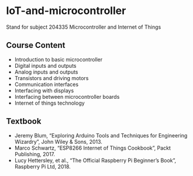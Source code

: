 # IoT-and-microcontroller
Stand for subject 204335 Microcontroller and Internet of Things

<h2 class="sectionedit7" id="course_content">Course Content</h2>
<div class="level2">
<ul>
<li class="level1"><div class="li"> Introduction to basic microcontroller</div>
</li>
<li class="level1"><div class="li"> Digital inputs and outputs</div>
</li>
<li class="level1"><div class="li"> Analog inputs and outputs</div>
</li>
<li class="level1"><div class="li"> Transistors and driving motors</div>
</li>
<li class="level1"><div class="li"> Communication interfaces</div>
</li>
<li class="level1"><div class="li"> Interfacing with displays</div>
</li>
<li class="level1"><div class="li"> Interfacing between microcontroller boards</div>
</li>
<li class="level1"><div class="li"> Internet of things technology</div>
</li>
</ul>

</div>

<h2 class="sectionedit9" id="textbook">Textbook</h2>
<div class="level2">
<ul>
<li class="level1"><div class="li"> Jeremy Blum, “Exploring Arduino Tools and Techniques for Engineering Wizardry”, John Wiley &amp; Sons, 2013.</div>
</li>
<li class="level1"><div class="li"> Marco Schwartz, “ESP8266 Internet of Things Cookbook”, Packt Publishing, 2017.</div>
</li>
<li class="level1"><div class="li"> Lucy Hettersley, et al., “The Official Raspberry Pi Beginner’s Book”, Raspberry Pi Ltd, 2018.</div>
</li>
</ul>

</div>
